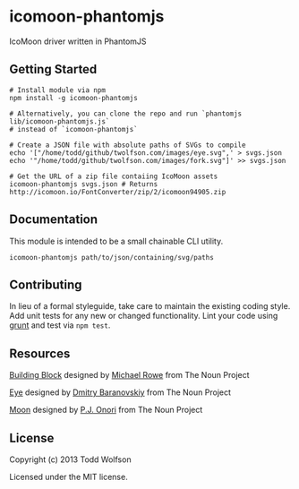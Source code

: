 # icomoon-phantomjs

IcoMoon driver written in PhantomJS

## Getting Started
```shell
# Install module via npm
npm install -g icomoon-phantomjs

# Alternatively, you can clone the repo and run `phantomjs lib/icomoon-phantomjs.js`
# instead of `icomoon-phantomjs`

# Create a JSON file with absolute paths of SVGs to compile
echo '["/home/todd/github/twolfson.com/images/eye.svg",' > svgs.json
echo '"/home/todd/github/twolfson.com/images/fork.svg"]' >> svgs.json

# Get the URL of a zip file contaiing IcoMoon assets
icomoon-phantomjs svgs.json # Returns http://icomoon.io/FontConverter/zip/2/icomoon94905.zip
```

## Documentation
This module is intended to be a small chainable CLI utility.

```shell
icomoon-phantomjs path/to/json/containing/svg/paths
```

## Contributing
In lieu of a formal styleguide, take care to maintain the existing coding style. Add unit tests for any new or changed functionality. Lint your code using [grunt](https://github.com/gruntjs/grunt) and test via `npm test`.

## Resources
<a href="http://thenounproject.com/noun/building-block/#icon-No5218" target="_blank">Building Block</a> designed by <a href="http://thenounproject.com/Mikhail1986" target="_blank">Michael Rowe</a> from The Noun Project

<a href="http://thenounproject.com/noun/eye/#icon-No5001" target="_blank">Eye</a> designed by <a href="http://thenounproject.com/DmitryBaranovskiy" target="_blank">Dmitry Baranovskiy</a> from The Noun Project

<a href="http://thenounproject.com/noun/moon/#icon-No2853" target="_blank">Moon</a> designed by <a href="http://thenounproject.com/somerandomdude" target="_blank">P.J. Onori</a> from The Noun Project

## License
Copyright (c) 2013 Todd Wolfson

Licensed under the MIT license.

